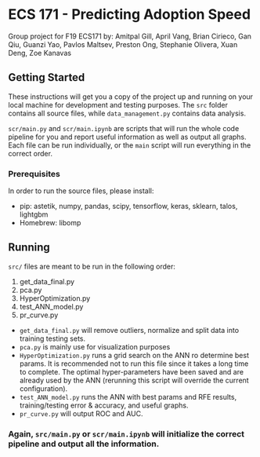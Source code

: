 # ECS 171 - Predicting Adoption Speed

Group project for F19 ECS171 by: Amitpal Gill, April Vang, Brian Cirieco, Gan Qiu, Guanzi Yao, Pavlos Maltsev, Preston Ong, Stephanie Olivera, Xuan Deng, Zoe Kanavas

## Getting Started

These instructions will get you a copy of the project up and running on your local machine for development and testing purposes. The ```src``` folder contains all source files, while ```data_management.py``` contains data analysis.

```scr/main.py``` and ```scr/main.ipynb``` are scripts that will run the whole code pipeline for you and report useful information as well as output all graphs. Each file can be run individually, or the ```main``` script will run everything in the correct order.

### Prerequisites

In order to run the source files, please install:
* pip: astetik, numpy, pandas, scipy, tensorflow, keras, sklearn, talos, lightgbm
* Homebrew: libomp

## Running

```src/``` files are meant to be run in the following order: 
1. get_data_final.py
2. pca.py
3. HyperOptimization.py
4. test_ANN_model.py
5. pr_curve.py

* ```get_data_final.py``` will remove outliers, normalize and split data into training testing sets.
* ```pca.py``` is mainly use for visualization purposes
* ```HyperOptimization.py``` runs a grid search on the ANN ro determine best params. It is recommended not to run this file since it takes a long time to complete. The optimal hyper-parameters have been saved and are already used by the ANN (rerunning this script will override the current configuration).
* ```test_ANN_model.py``` runs the ANN with best params and RFE results,  training/testing error & accuracy, and useful graphs.
* ```pr_curve.py``` will output ROC and AUC.

### Again, ```src/main.py``` or ```scr/main.ipynb``` will initialize the correct pipeline and output all the information.
